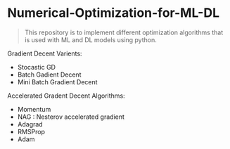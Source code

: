 # Numerical-Optimization-for-ML-DL
> This repository is to implement different optimization algorithms that is used with ML and DL models using python.

Gradient Decent Varients: 
* Stocastic GD 
* Batch Gadient Decent
* Mini Batch Gradient Decent

Accelerated Gradent Decent Algorithms:
* Momentum
* NAG : Nesterov accelerated gradient
* Adagrad
* RMSProp 
* Adam
